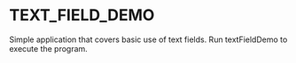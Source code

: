 # TEXT_FIELD_DEMO
Simple application that covers basic use of text fields.
Run textFieldDemo to execute the program.
